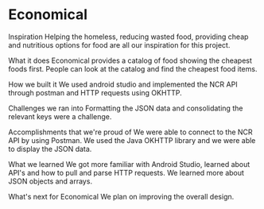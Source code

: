 # Economical

Inspiration
Helping the homeless, reducing wasted food, providing cheap and nutritious options for food are all our inspiration for this project.

What it does
Economical provides a catalog of food showing the cheapest foods first. People can look at the catalog and find the cheapest food items.

How we built it
We used android studio and implemented the NCR API through postman and HTTP requests using OKHTTP.

Challenges we ran into
Formatting the JSON data and consolidating the relevant keys were a challenge.

Accomplishments that we're proud of
We were able to connect to the NCR API by using Postman. We used the Java OKHTTP library and we were able to display the JSON data.

What we learned
We got more familiar with Android Studio, learned about API's and how to pull and parse HTTP requests. We learned more about JSON objects and arrays.

What's next for Economical
We plan on improving the overall design.
